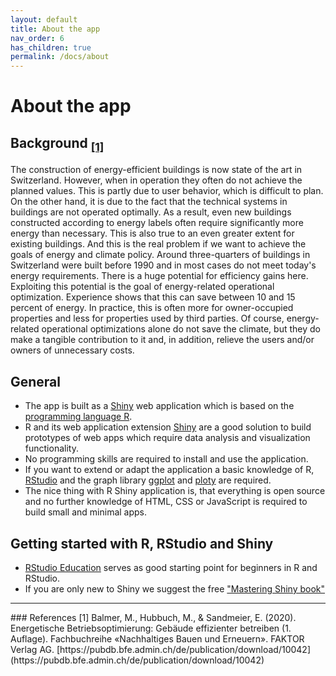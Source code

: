 ```yaml
---
layout: default
title: About the app
nav_order: 6
has_children: true
permalink: /docs/about
---
```


# About the app
## Background <sub><a href="#balmer2020">[1]</a></sub>
The construction of energy-efficient buildings is now state of the art in Switzerland. However, when in operation they often do not achieve the planned values. This is partly due to user behavior, which is difficult to plan. On the other hand, it is due to the fact that the technical systems in buildings are not operated optimally. As a result, even new buildings constructed according to energy labels often require significantly more energy than necessary. This is also true to an even greater extent for existing buildings. And this is the real problem if we want to achieve the goals of energy and climate policy. Around three-quarters of buildings in Switzerland were built before 1990 and in most cases do not meet today's energy requirements. There is a huge potential for efficiency gains here.
Exploiting this potential is the goal of energy-related operational optimization. Experience shows that this can save between 10 and 15 percent of energy. In practice, this is often more for owner-occupied properties and less for properties used by third parties. Of course, energy-related operational optimizations alone do not save the climate, but they do make a tangible contribution to it and, in addition, relieve the users and/or owners of unnecessary costs.

## General
- The app is built as a [Shiny](https://shiny.rstudio.com/) web application which is based on the [programming language R](https://en.wikipedia.org/wiki/R_(programming_language)).
- R and its web application extension [Shiny](https://shiny.rstudio.com/) are a good solution to build prototypes of web apps which require data analysis and visualization functionality.
- No programming skills are required to install and use the application.
- If you want to extend or adapt the application a basic knowledge of R, [RStudio](https://rstudio.com/products/rstudio/) and the graph library [ggplot](https://ggplot2.tidyverse.org/reference/ggplot.html) and [ploty](https://plotly.com/r/) are required.
- The nice thing with R Shiny application is, that everything is open source and no further knowledge of HTML, CSS or JavaScript is required to build small and minimal apps.

## Getting started with R, RStudio and Shiny
- [RStudio Education](https://education.rstudio.com/learn/beginner/) serves as good starting point for beginners in R and RStudio. 
- If you are only new to Shiny we suggest the free <a href="https://mastering-shiny.org/" target="_blank">"Mastering Shiny book"</a>

<hr>
### References 
<a id="balmer2020">[1]</a> Balmer, M., Hubbuch, M., & Sandmeier, E. (2020). Energetische Betriebsoptimierung: Gebäude effizienter betreiben (1. Auflage). Fachbuchreihe «Nachhaltiges Bauen und Erneuern». FAKTOR Verlag AG. [https://pubdb.bfe.admin.ch/de/publication/download/10042](https://pubdb.bfe.admin.ch/de/publication/download/10042)<br>
	